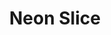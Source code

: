 ---
layout: layouts/post.njk
tags: other
title: Neon Slice
year: "2019"
featured_image: "/img/pastel_fruit.png"
materials: Pastels
description: A study of a grapefruit focusing on shading, highlights, and temperature.
dimensions: 19 x 12.5 inches
---